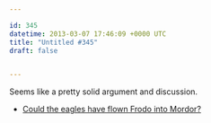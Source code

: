 ```yaml
---

id: 345
datetime: 2013-03-07 17:46:09 +0000 UTC
title: "Untitled #345"
draft: false


---
```


Seems like a pretty solid argument and discussion. 

 
 * [Could the eagles have flown Frodo into Mordor?](http://www.sean-crist.com/personal/pages/eagles/index.html)


